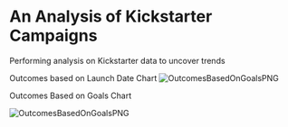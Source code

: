 # An Analysis of Kickstarter Campaigns
Performing analysis on Kickstarter data to uncover trends

Outcomes based on Launch Date Chart
![OutcomesBasedOnGoalsPNG](https://user-images.githubusercontent.com/65311818/83980491-021dcb80-a8dc-11ea-948f-4b236b5302ae.png)

Outcomes Based on Goals Chart

![OutcomesBasedOnGoalsPNG ](https://user-images.githubusercontent.com/65311818/83980605-b7508380-a8dc-11ea-8171-29cefc7a1910.png)
